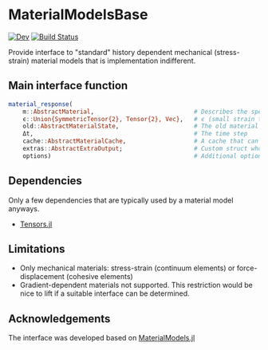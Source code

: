 # MaterialModelsBase

[![Dev](https://img.shields.io/badge/docs-dev-blue.svg)](https://KnutAM.github.io/MaterialModelsBase.jl/dev)
[![Build Status](https://github.com/KnutAM/MaterialModelsBase.jl/actions/workflows/CI.yml/badge.svg?branch=main)](https://github.com/KnutAM/MaterialModelsBase.jl/actions/workflows/CI.yml?query=branch%3Amain)
<!---
[![Coverage](https://codecov.io/gh/KnutAM/MaterialModelsBase.jl/branch/main/graph/badge.svg)](https://codecov.io/gh/KnutAM/MaterialModelsBase.jl)
-->

Provide interface to "standard" history dependent mechanical (stress-strain) material models that is implementation indifferent.

## Main interface function
```julia
material_response(
    m::AbstractMaterial,                            # Describes the specific material and its parameters
    ϵ::Union{SymmetricTensor{2}, Tensor{2}, Vec},   # ϵ (small strain tensor), F (deformation gradient), or u (displacement jump)
    old::AbstractMaterialState,                     # The old material state
    Δt,                                             # The time step
    cache::AbstractMaterialCache,                   # A cache that can be used to reduce allocations inside material_response
    extras::AbstractExtraOutput;                    # Custom struct whose entries can be mutated to provide extra information from material_response's calculations
    options)                                        # Additional options if desired. 
```

## Dependencies
Only a few dependencies that are typically used by a material model anyways. 
* [Tensors.jl](https://github.com/Ferrite-FEM/Tensors.jl)

## Limitations
* Only mechanical materials: stress-strain (continuum elements) or force-displacement (cohesive elements)
* Gradient-dependent materials not supported. This restriction would be nice to lift if a suitable interface can be determined. 

## Acknowledgements
The interface was developed based on [MaterialModels.jl](https://github.com/kimauth/MaterialModels.jl)

